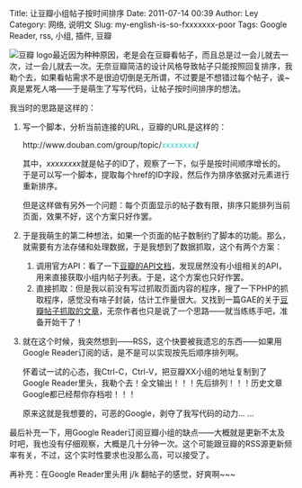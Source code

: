 Title: 让豆瓣小组帖子按时间排序
Date: 2011-07-14 00:39
Author: Ley
Category: 网络, 说明文
Slug: my-english-is-so-fxxxxxxx-poor
Tags: Google Reader, rss, 小组, 插件, 豆瓣

![豆瓣
logo][]最近因为种种原因，老是会在豆瓣看帖子，而且总是过一会儿就去一次，过一会儿就去一次。无奈豆瓣简洁的设计风格导致帖子只能按照回复排序，我勒个去，如果看帖需求不是很迫切倒是无所谓，不过要是不想错过每个帖子，诶\~真是累死人咯——于是萌生了写写代码，让帖子按时间排序的想法。

我当时的思路是这样的：<!--more-->

<ol>
</p>
<p>
<li>
写一个脚本，分析当前连接的URL，豆瓣的URL是这样的：

</p>
http://www.douban.com/group/topic/<span style="color: #33cccc;">xxxxxxxx</span>/

其中，*xxxxxxxx*就是帖子的ID了，观察了一下，似乎是按时间顺序增长的。于是可以写一个脚本，提取每个href的ID字段，然后作为排序依据对元素进行重新排序。

<p>
但是这样做有另外一个问题：每个页面显示的帖子数有限，排序只能排列当前页面，效果不好，这个方案只好作罢。

</li>
</p>
<p>
<li>
于是我萌生的第二种想法，如果一个页面的帖子数制约了脚本的功能。那么，就需要有方法存储和处理数据，于是我想到了数据抓取，这个有两个方案：

</li>
</p>

1.  调用官方API：看了一下[豆瓣的API文档][]，发现居然没有小组相关的API，用来直接获取小组内帖子列表。于是，这个方案也只好作罢。
2.  直接抓取：但是我以前没有写过抓取页面内容的程序，搜了一下PHP的抓取程序，感觉没有啥子封装，估计工作量很大。又找到一篇GAE的关于[豆瓣帖子抓取的文章][]，无奈作者也只是说了一个思路——就当练练手吧，准备开始干了！

</p>
<p>
<li>
就在这个时候，我突然想到——RSS，这个快要被我遗忘的东西——如果用Google
Reader订阅的话，是不是可以实现按先后顺序排列啊。

</p>
怀着试一试的心态，我Ctrl-C，Ctrl-V，把豆瓣XX小组的地址复制到了Google
Reader里头，我勒个去！全文输出！！！先后排列！！！历史文章Google都已经帮你存档啦！！！

<p>
原来这就是我想要的，可恶的Google，剥夺了我写代码的动力... ...

</li>
</p>
<p>
</ol>
</p>
最后补充一下，用Google
Reader订阅豆瓣小组的缺点——大概就是更新不太及时吧，我也没有仔细观察，大概是几十分钟一次。这个可能跟豆瓣的RSS源更新频率有关，不过，这个实时性要求也没那么高，可以接受了。

再补充：在Google Reader里头用 j/k 翻帖子的感觉，好爽啊\~\~\~

  [豆瓣 logo]: http://imley.net/wp-content/uploads/2011/07/lg_main_a7.png
    "豆瓣"
  [豆瓣的API文档]: http://www.douban.com/service/apidoc/ "豆瓣API"
  [豆瓣帖子抓取的文章]: http://www.zhouyang.me/article/fetch-douban-group-topic.html
    "抓豆瓣"
